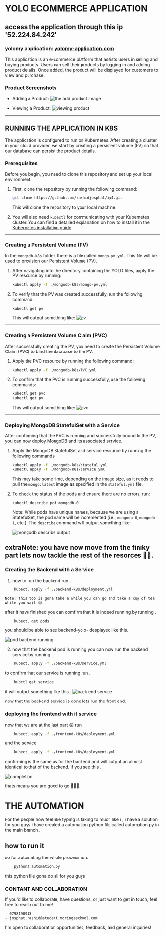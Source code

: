 # YOLO ECOMMERCE APPLICATION
## access the application through this ip '52.224.84.242'
### yolomy application: [yolomy-application.com](52.224.84.242)
This application is an e-commerce platform that assists users in selling and buying products. Users can sell their products by logging in and adding product details. Once added, the product will be displayed for customers to view and purchase.

### Product Screenshots
- Adding a Product:
  ![the add product image](./images/addProduct.png)
  
- Viewing a Product:
  ![viewing product](./images/product.png)

---

## RUNNING THE APPLICATION IN K8S

The application is configured to run on Kubernetes. After creating a cluster in your cloud provider, we start by creating a persistent volume (PV) so that our database can persist the product details.

### Prerequisites

Before you begin, you need to clone this repository and set up your local environment.

1. First, clone the repository by running the following command:

    ```bash
    git clone https://github.com/rashidjosphat/ip4.git
    ```

    This will clone the repository to your local machine.

2. You will also need `kubectl` for communicating with your Kubernetes cluster. You can find a detailed explanation on how to install it in the [Kubernetes installation guide](https://kubernetes.io/docs/tasks/tools/install-kubectl-windows/).

---

### Creating a Persistent Volume (PV)

In the `mongodb-k8s` folder, there is a file called `mongo-pv.yml`. This file will be used to provision our Persistent Volume (PV).

1. After navigating into the directory containing the YOLO files, apply the PV resource by running:

    ```bash
    kubectl apply -f ./mongodb-k8s/mongo-pv.yml
    ```

2. To verify that the PV was created successfully, run the following command:

    ```bash
    kubectl get pv
    ```

    This will output something like:
    ![pv](./images/pv.png)

---

### Creating a Persistent Volume Claim (PVC)

After successfully creating the PV, you need to create the Persistent Volume Claim (PVC) to bind the database to the PV.

1. Apply the PVC resource by running the following command:

    ```bash
    kubectl apply -f ./mongodb-k8s/PVC.yml
    ```

2. To confirm that the PVC is running successfully, use the following commands:

    ```bash
    kubectl get pvc
    kubectl get pv
    ```

    This will output something like:
    ![pvc](./images/pvc.png)

---

### Deploying MongoDB StatefulSet with a Service

After confirming that the PVC is running and successfully bound to the PV, you can now deploy MongoDB and its associated service.

1. Apply the MongoDB StatefulSet and service resource by running the following commands:

    ```bash
    kubectl apply -f ./mongodb-k8s/stateful.yml
    kubectl apply -f ./mongodb-k8s/service.yml
    ```

    This may take some time, depending on the image size, as it needs to pull the `mongo:latest` image as specified in the `stateful.yml` file.

2. To check the status of the pods and ensure there are no errors, run:

    ```bash
    kubectl describe pod mongodb-0
    ```

    Note: While pods have unique names, because we are using a StatefulSet, the pod name will be incremented (i.e., `mongodb-0`, `mongodb-1`, etc.). The `describe` command will output something like:

    ![mongodb describe output](./images/describe_mongodb.png)

extraNote: you have now move from the finiky part lets now tackle the rest of the resorces 🫣🥲.
---

### Creating the Backend with a Service
1. now to run the backend run .
```bash
    kubectl apply -f ./backend-k8s/deployment.yml
```

    Note: this too is gona take a while you can go and take a cup of tea while you wait 😄.

after it have finished you can comfirm that it is indeed running by running .
```bash
    kubectl get pods
```
you should be able to see backend-yolo-<podid> desplayed like this.


![pod backend running](./images/podbackend_run.png)

2. now that the backend pod is running you can now run the backend service by running .

```bash
    kubectl apply -f ./backend-k8s/service.yml
```
to confirm that our service is running run .

```bash
    kubctl get service
```
it will output something like this .
![back end service](./images/backend_service_run.png)

now that the backend service is done lets run the front end.

### deploying the frontend with it service
now that we are at the last part 😜 run.
```bash
    kubectl apply -f ./frontend-k8s/deployment.yml 
```

and the service 
```bash
    kubectl apply -f ./frontend-k8s/deployment.yml 
```
confirming is the same as for the backend and will output an almost identical to that of the backend.
if you see this .


![completion](./images/completion.png)

thats means you are good to go 🧑‍🦯‍➡️.

# THE AUTOMATION
For the people how feel like typing is taking to much like i , i have a solution for you guys i have created a automation 
python file called automation.py in the main branch .
## how to run it
so for automating the whole process run.
```bash
    python3 automation.py
```
this python file gona do all for you guys

### CONTANT AND COLLABORATION
If you'd like to collaborate, have questions, or just want to get in touch, feel free to reach out to me!

    - 0798190943
    - josphat.rashid@student.moringaschool.com

I'm open to collaboration opportunities, feedback, and general inquiries!
